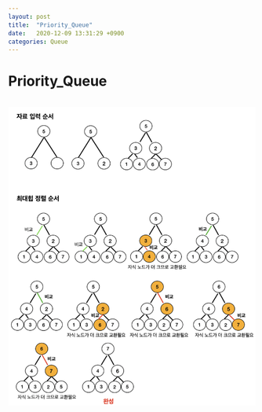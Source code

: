 ```yaml
---
layout: post
title:  "Priority_Queue"
date:   2020-12-09 13:31:29 +0900
categories: Queue
---
```

# Priority_Queue

<br/>
<img src="/public/img/pQ.png" style="zoom:62%;"  />
<br/>
